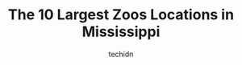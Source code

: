 ---
layout: ampstory
image: https://i0.wp.com/paketmu.com/wp-content/uploads/2023/06/mcclain-resort-0-in-mississippi-1686370586.jpeg?resize=640,853
author: techidn
featured: false
description: Explore the diverse Zoo scene in Mississippi, home to an incredible selection of 10 establishments catering to every taste. Whether youre in search of iconic favorites or undiscovered treas
title: The 10 Largest Zoos Locations in Mississippi
cover:
   title: The 10 Largest Zoos Locations in Mississippi
   subtitle: RICKPATE
   background: https://paketmu.com/wp-content/uploads/2023/06/mcclain-resort-0-in-mississippi-1686370586.jpeg

pages: 
 - layout: thirds
   top: <h1>#1 Hattiesburg Zoo</h1>
   bottom: "<p>Not the biggest zoo by any means. But what they do have is a nice zoo. The animals seemed to be well taken care of. Every enclosure had a fan blowing towards the animals </p>"
   background: https://paketmu.com/wp-content/uploads/2023/06/mcclain-resort-1-in-mississippi-1686370587.jpeg
   backgroundblur: true
 - layout: thirds
   top: <h1>#2 McClain Resort</h1>
   bottom: "<p>We hosted a party at Mcclains this weekend and it could not have been better! The food, service, location were amazing and we enjoyed it all! The shops and the animals w</p>"
   background: https://paketmu.com/wp-content/uploads/2023/06/mcclain-resort-2-in-mississippi-1686370588.jpeg
   cta:
      link: https://paketmu.com/the-10-largest-zoos-locations-in-mississippi/
      text: The 10 Largest Zoos Locations in Mississippi
 - layout: thirds
   top: <h1>#3 The Jackson Zoo</h1>
   bottom: "<p>This zoo was lovely and was definitely much more beautiful than I anticipated. Loved the range of animals in there. Felt a little sorry for the lonely ones like the Giraf</p>"
   background: https://paketmu.com/wp-content/uploads/2023/06/mcclain-resort-3-in-mississippi-1686370589.jpeg
   cta:
      link: https://paketmu.com/the-10-largest-zoos-locations-in-mississippi/
      text: The 10 Largest Zoos Locations in Mississippi
 - layout: thirds
   top: <h1>#4 Tupelo Buffalo Park & Zoo</h1>
   bottom: "<p>2272 Coley Rd, Tupelo, MS 38801, United States</p>"
   background: https://images.unsplash.com/photo-1595364397663-fca4f075d796?ixlib=rb-4.0.3&ixid=MnwxMjA3fDB8MHxwaG90by1wYWdlfHx8fGVufDB8fHx8&auto=format&fit=crop&w=640&h=853&q=80
   cta:
      link: https://paketmu.com/the-10-largest-zoos-locations-in-mississippi/
      text: The 10 Largest Zoos Locations in Mississippi
 - layout: thirds
   top: <h1>#5 Safari Wild Animal Park</h1>
   bottom: "<p>1549 Rooks Rd, Como, MS 38619, United States</p>"
   background: https://images.unsplash.com/photo-1534312527009-56c7016453e6?ixlib=rb-4.0.3&ixid=MnwxMjA3fDB8MHxwaG90by1wYWdlfHx8fGVufDB8fHx8&auto=format&fit=crop&w=640&h=853&q=80
   cta:
      link: https://paketmu.com/the-10-largest-zoos-locations-in-mississippi/
      text: The 10 Largest Zoos Locations in Mississippi
 - layout: thirds
   top: <h1>#6 Wild Acres Hands on Animal Experience *APPOINTMENT ONLY*</h1>
   bottom: "<p>84 Our Rd, McHenry, MS 39561, United States</p>"
   background: https://images.unsplash.com/photo-1518640467707-6811f4a6ab73?ixlib=rb-4.0.3&ixid=MnwxMjA3fDB8MHxwaG90by1wYWdlfHx8fGVufDB8fHx8&auto=format&fit=crop&w=640&h=853&q=80
   cta:
      link: https://paketmu.com/the-10-largest-zoos-locations-in-mississippi/
      text: The 10 Largest Zoos Locations in Mississippi
 - layout: thirds
   top: <h1>#7 Kamper Park</h1>
   bottom: "<p>107 S 17th Ave, Hattiesburg, MS 39401, United States</p>"
   background: https://images.unsplash.com/photo-1496096265110-f83ad7f96608?ixlib=rb-4.0.3&ixid=MnwxMjA3fDB8MHxwaG90by1wYWdlfHx8fGVufDB8fHx8&auto=format&fit=crop&w=640&h=853&q=80
   cta:
      link: https://paketmu.com/the-10-largest-zoos-locations-in-mississippi/
      text: The 10 Largest Zoos Locations in Mississippi
 - layout: thirds
   middle: Continue reading...
   background: https://images.unsplash.com/photo-1489694553447-4c9339da310d?ixlib=rb-4.0.3&ixid=MnwxMjA3fDB8MHxwaG90by1wYWdlfHx8fGVufDB8fHx8&auto=format&fit=crop&w=640&h=853&q=80
   cta:
      link: https://paketmu.com/the-10-largest-zoos-locations-in-mississippi/
      text: The 10 Largest Zoos Locations in Mississippi
      
---